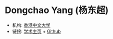 # Dongchao Yang (杨东超)

- 机构: [香港中文大学](../Institutions/CUHK_香港中文大学.md)
- 链接: [学术主页](https://dongchaoyang.top) + [Github](https://github.com/yangdongchao)


